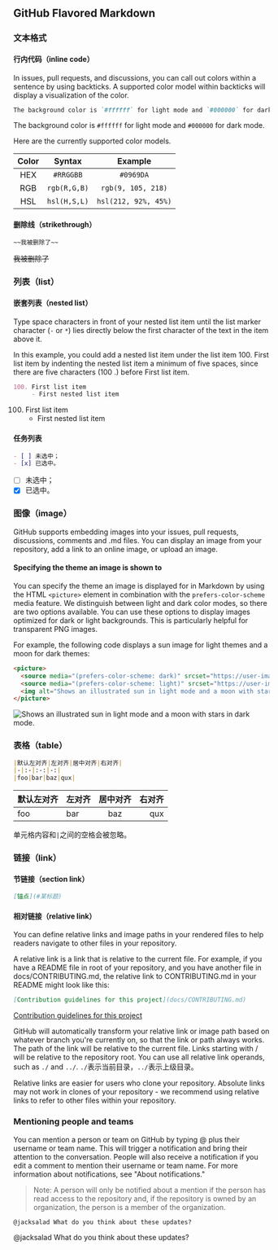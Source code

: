 ## GitHub Flavored Markdown

### 文本格式

#### 行内代码（inline code）

In issues, pull requests, and discussions, you can call out colors within a sentence by using backticks. A supported color model within backticks will display a visualization of the color.

```Markdown
The background color is `#ffffff` for light mode and `#000000` for dark mode.
```

The background color is `#ffffff` for light mode and `#000000` for dark mode.

Here are the currently supported color models.

|Color|Syntax|Example|
|:-:|:-:|:-:|
|HEX|`#RRGGBB`|`#0969DA`|
|RGB|`rgb(R,G,B)`|`rgb(9, 105, 218)`|
|HSL|`hsl(H,S,L)`|`hsl(212, 92%, 45%)`|

#### 删除线（strikethrough）

```Markdown
~~我被删除了~~
```

~~我被删除了~~

### 列表（list）

#### 嵌套列表（nested list）

Type space characters in front of your nested list item until the list marker character (`-` or `*`) lies directly below the first character of the text in the item above it.

In this example, you could add a nested list item under the list item 100. First list item by indenting the nested list item a minimum of five spaces, since there are five characters (100 .) before First list item.

```Markdown
100. First list item
     - First nested list item
```

100. First list item
     - First nested list item
    
#### 任务列表

```Markdown
- [ ] 未选中；
- [x] 已选中。
```

- [ ] 未选中；
- [x] 已选中。

### 图像（image）

GitHub supports embedding images into your issues, pull requests, discussions, comments and .md files. You can display an image from your repository, add a link to an online image, or upload an image.

#### Specifying the theme an image is shown to

You can specify the theme an image is displayed for in Markdown by using the HTML `<picture>` element in combination with the `prefers-color-scheme` media feature. We distinguish between light and dark color modes, so there are two options available. You can use these options to display images optimized for dark or light backgrounds. This is particularly helpful for transparent PNG images.

For example, the following code displays a sun image for light themes and a moon for dark themes:

```Markdown
<picture>
  <source media="(prefers-color-scheme: dark)" srcset="https://user-images.githubusercontent.com/25423296/163456776-7f95b81a-f1ed-45f7-b7ab-8fa810d529fa.png">
  <source media="(prefers-color-scheme: light)" srcset="https://user-images.githubusercontent.com/25423296/163456779-a8556205-d0a5-45e2-ac17-42d089e3c3f8.png">
  <img alt="Shows an illustrated sun in light mode and a moon with stars in dark mode." src="https://user-images.githubusercontent.com/25423296/163456779-a8556205-d0a5-45e2-ac17-42d089e3c3f8.png">
</picture>
```

<picture>
  <source media="(prefers-color-scheme: dark)" srcset="https://user-images.githubusercontent.com/25423296/163456776-7f95b81a-f1ed-45f7-b7ab-8fa810d529fa.png">
  <source media="(prefers-color-scheme: light)" srcset="https://user-images.githubusercontent.com/25423296/163456779-a8556205-d0a5-45e2-ac17-42d089e3c3f8.png">
  <img alt="Shows an illustrated sun in light mode and a moon with stars in dark mode." src="https://user-images.githubusercontent.com/25423296/163456779-a8556205-d0a5-45e2-ac17-42d089e3c3f8.png">
</picture>

### 表格（table）

```Markdown
|默认左对齐|左对齐|居中对齐|右对齐|
|-|:-|:-:|-:|
|foo|bar|baz|qux|
```

|默认左对齐|左对齐|居中对齐|右对齐|
|-|:-|:-:|-:|
|foo|bar|baz|qux|

单元格内容和`|`之间的空格会被忽略。

### 链接（link）

#### 节链接（section link）

```Markdown
[锚点](#某标题)
```

#### 相对链接（relative link）

You can define relative links and image paths in your rendered files to help readers navigate to other files in your repository.

A relative link is a link that is relative to the current file. For example, if you have a README file in root of your repository, and you have another file in docs/CONTRIBUTING.md, the relative link to CONTRIBUTING.md in your README might look like this:

```Markdown
[Contribution guidelines for this project](docs/CONTRIBUTING.md)
```

[Contribution guidelines for this project](docs/CONTRIBUTING.md)

GitHub will automatically transform your relative link or image path based on whatever branch you're currently on, so that the link or path always works. The path of the link will be relative to the current file. Links starting with / will be relative to the repository root. You can use all relative link operands, such as `./` and `../`. `./`表示当前目录，`../`表示上级目录。

Relative links are easier for users who clone your repository. Absolute links may not work in clones of your repository - we recommend using relative links to refer to other files within your repository.

### Mentioning people and teams

You can mention a person or team on GitHub by typing @ plus their username or team name. This will trigger a notification and bring their attention to the conversation. People will also receive a notification if you edit a comment to mention their username or team name. For more information about notifications, see "About notifications."

> Note: A person will only be notified about a mention if the person has read access to the repository and, if the repository is owned by an organization, the person is a member of the organization.

```Markdown
@jacksalad What do you think about these updates?
```

@jacksalad What do you think about these updates?

